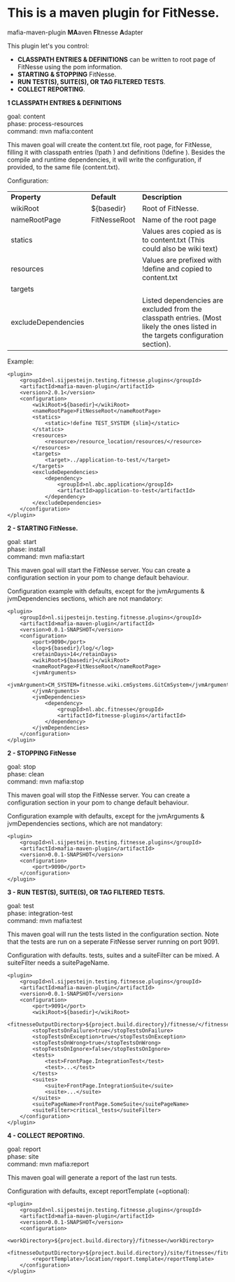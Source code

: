 This is a maven plugin for FitNesse.
=================================== 

mafia-maven-plugin  **MA**aven **FI**tnesse **A**dapter

This plugin let's you control: 

- **CLASSPATH ENTRIES & DEFINITIONS** can be written to root page of FitNesse using the pom information.
- **STARTING & STOPPING** FitNesse.
- **RUN TEST(S), SUITE(S), OR TAG FILTERED TESTS**.
- **COLLECT REPORTING**.

**1 CLASSPATH ENTRIES & DEFINITIONS**

goal: content  
phase: process-resources  
command: mvn mafia:content  

This maven goal will create the content.txt file, root page, for FitNesse, filling it with 
classpath entries (!path <location>) and definitions (!define <definition>).
Besides the compile and runtime dependencies, it will write the configuration, if provided, to the same file (content.txt).

Configuration:

<table>
    <tr>
        <td><b>Property</b></td>
        <td><b>Default</b></td>
        <td><b>Description</b></td>
    </tr>
    <tr>
        <td>wikiRoot</td>
        <td>${basedir}</td>
        <td>Root of FitNesse.</td>
    </tr>
    <tr>
        <td>nameRootPage</td>
        <td>FitNesseRoot</td>
        <td>Name of the root page</td>
    </tr>
    <tr>
        <td>statics</td>
        <td></td>
        <td>Values ares copied as is to content.txt (This could also be wiki text)</td>
    </tr>
    <tr>
        <td>resources</td>
        <td></td>
        <td>Values are prefixed with !define and copied to content.txt</td>
    </tr>
    <tr>
        <td>targets</td>
        <td></td>
        <td><Values are prefixed with !define and postfixed with /target/classes/ and copied to content.txt (useful
        for hot-deployment).</td>
    </tr>
    <tr>
        <td>excludeDependencies</td>
        <td></td>
        <td>Listed dependencies are excluded from the classpath entries. (Most likely the ones listed in the targets
        configuration section).</td>
    </tr>
</table>

Example:

	<plugin>
		<groupId>nl.sijpesteijn.testing.fitnesse.plugins</groupId>
		<artifactId>mafia-maven-plugin</artifactId>
		<version>2.0.1</version>
		<configuration>
		    <wikiRoot>${basedir}</wikiRoot>
		    <nameRootPage>FitNesseRoot</nameRootPage>
			<statics>
				<static>!define TEST_SYSTEM {slim}</static>
			</statics>
			<resources>
				<resource>/resource_location/resources/</resource>
			</resources>
			<targets>
				<target>../application-to-test/</target>
			</targets>
			<excludeDependencies>
				<dependency>
					<groupId>nl.abc.application</groupId>
					<artifactId>application-to-test</artifactId>
				</dependency>
			</excludeDependencies>
		</configuration>
	</plugin>

**2 - STARTING FitNesse.**

goal: start  
phase: install  
command: mvn mafia:start  

This maven goal will start the FitNesse server. You can create a configuration section in your pom to change
default behaviour.

Configuration example with defaults, except for the jvmArguments & jvmDependencies sections, which are not
mandatory:

	<plugin>
		<groupId>nl.sijpesteijn.testing.fitnesse.plugins</groupId>
		<artifactId>mafia-maven-plugin</artifactId>
		<version>0.0.1-SNAPSHOT</version>
		<configuration>
			<port>9090</port>
			<log>${basedir}/log/</log>
			<retainDays>14</retainDays>
			<wikiRoot>${basedir}</wikiRoot>
			<nameRootPage>FitNesseRoot</nameRootPage>
			<jvmArguments>
				<jvmArgument>CM_SYSTEM=fitnesse.wiki.cmSystems.GitCmSystem</jvmArgument>
			</jvmArguments>				
			<jvmDependencies>
				<dependency>
					<groupId>nl.abc.fitnesse</groupId>
					<artifactId>fitnesse-plugins</artifactId>
				</dependency>
			</jvmDependencies>
		</configuration>
	</plugin>

**2 - STOPPING FitNesse**

goal: stop  
phase: clean  
command: mvn mafia:stop  

This maven goal will stop the FitNesse server. You can create a configuration section in your pom to change
default behaviour.

Configuration example with defaults, except for the jvmArguments & jvmDependencies sections, which are not
mandatory:

	<plugin>
		<groupId>nl.sijpesteijn.testing.fitnesse.plugins</groupId>
		<artifactId>mafia-maven-plugin</artifactId>
		<version>0.0.1-SNAPSHOT</version>
		<configuration>
			<port>9090</port>
		</configuration>
	</plugin>
	
**3 - RUN TEST(S), SUITE(S), OR TAG FILTERED TESTS.**

goal: test  
phase: integration-test  
command: mvn mafia:test  

This maven goal will run the tests listed in the configuration section. Note that the tests are run on a seperate
FitNesse server running on port 9091. 

Configuration with defaults. tests, suites and a suiteFilter can be mixed. A suiteFilter needs a suitePageName.

	<plugin>
		<groupId>nl.sijpesteijn.testing.fitnesse.plugins</groupId>
		<artifactId>mafia-maven-plugin</artifactId>
		<version>0.0.1-SNAPSHOT</version>
		<configuration>
			<port>9091</port>
			<wikiRoot>${basedir}</wikiRoot>
			<fitnesseOutputDirectory>${project.build.directory}/fitnesse/</fitnesseOutputDirectory>
			<stopTestsOnFailure>true</stopTestsOnFailure>
			<stopTestsOnException>true</stopTestsOnException>
			<stopTestsOnWrong>true</stopTestsOnWrong>
			<stopTestsOnIgnore>false</stopTestsOnIgnore>
			<tests>
				<test>FrontPage.IntegrationTest</test>
				<test>...</test>
			</tests>
			<suites>
				<suite>FrontPage.IntegrationSuite</suite>
				<suite>...</suite>
			</suites>
			<suitePageName>FrontPage.SomeSuite</suitePageName>
			<suiteFilter>critical_tests</suiteFilter>
		</configuration>
	</plugin>
	
**4 - COLLECT REPORTING.**

goal: report  
phase: site  
command: mvn mafia:report  

This maven goal will generate a report of the last run tests. 

Configuration with defaults, except reportTemplate (=optional):

	<plugin>
		<groupId>nl.sijpesteijn.testing.fitnesse.plugins</groupId>
		<artifactId>mafia-maven-plugin</artifactId>
		<version>0.0.1-SNAPSHOT</version>
		<configuration>
			<workDirectory>${project.build.directory}/fitnesse</workDirectory>
			<fitnesseOutputDirectory>${project.build.directory}/site/fitnesse</fitnesseOutputDirectory>
			<reportTemplate>/location/report.template</reportTemplate>
		</configuration>
	</plugin>
